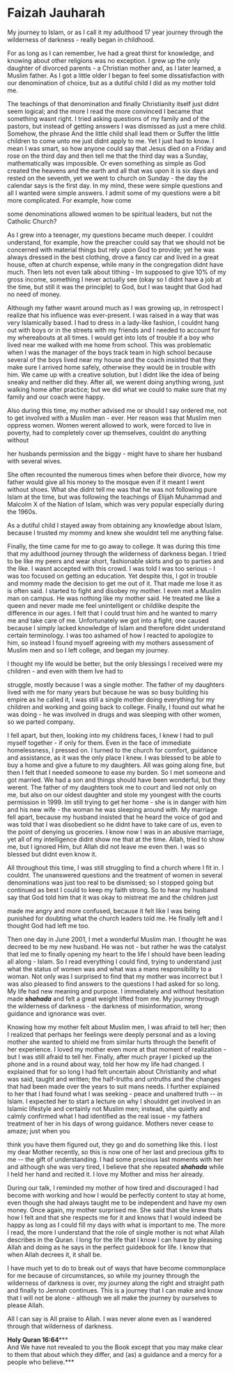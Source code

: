 Faizah Jauharah
===============

My journey to Islam, or as I call it my adulthood 17 year journey
through the wilderness of darkness - really began in childhood.

For as long as I can remember, Ive had a great thirst for knowledge, and
knowing about other religions was no exception. I grew up the only
daughter of divorced parents - a Christian mother and, as I later
learned, a Muslim father. As I got a little older I began to feel some
dissatisfaction with our denomination of choice, but as a dutiful child
I did as my mother told me.

The teachings of that denomination and finally Christianity itself just
didnt seem logical; and the more I read the more convinced I became that
something wasnt right. I tried asking questions of my family and of the
pastors, but instead of getting answers I was dismissed as just a mere
child. Somehow, the phrase And the little child shall lead them or
Suffer the little children to come unto me just didnt apply to me. Yet I
just had to know. I mean I was smart, so how anyone could say that Jesus
died on a Friday and rose on the third day and then tell me that the
third day was a Sunday, mathematically was impossible. Or even something
as simple as God created the heavens and the earth and all that was upon
it is six days and rested on the seventh, yet we went to church on
Sunday - the day the calendar says is the first day. In my mind, these
were simple questions and all I wanted were simple answers. I admit some
of my questions were a bit more complicated. For example, how come

some denominations allowed women to be spiritual leaders, but not the
Catholic Church?

As I grew into a teenager, my questions became much deeper. I couldnt
understand, for example, how the preacher could say that we should not
be concerned with material things but rely upon God to provide; yet he
was always dressed in the best clothing, drove a fancy car and lived in
a great house, often at church expense, while many in the congregation
didnt have much. Then lets not even talk about tithing - Im supposed to
give 10% of my gross income, something I never actually see (okay so I
didnt have a job at the time, but still it was the principle) to God,
but I was taught that God had no need of money.

Although my father wasnt around much as I was growing up, in retrospect
I realize that his influence was ever-present. I was raised in a way
that was very Islamically based. I had to dress in a lady-like fashion,
I couldnt hang out with boys or in the streets with my friends and I
needed to account for my whereabouts at all times. I would get into lots
of trouble if a boy who lived near me walked with me home from school.
This was problematic when I was the manager of the boys track team in
high school because several of the boys lived near my house and the
coach insisted that they make sure I arrived home safely, otherwise they
would be in trouble with him. We came up with a creative solution, but I
didnt like the idea of being sneaky and neither did they. After all, we
werent doing anything wrong, just walking home after practice; but we
did what we could to make sure that my family and our coach were happy.

Also during this time, my mother advised me or should I say ordered me,
not to get involved with a Muslim man - ever. Her reason was that Muslim
men oppress women. Women werent allowed to work, were forced to live in
poverty, had to completely cover up themselves, couldnt do anything
without

her husbands permission and the biggy - might have to share her husband
with several wives.

She often recounted the numerous times when before their divorce, how my
father would give all his money to the mosque even if it meant I went
without shoes. What she didnt tell me was that he was not following pure
Islam at the time, but was following the teachings of Elijah Muhammad
and Malcolm X of the Nation of Islam, which was very popular especially
during the 1960s.

As a dutiful child I stayed away from obtaining any knowledge about
Islam, because I trusted my mommy and knew she wouldnt tell me anything
false.

Finally, the time came for me to go away to college. It was during this
time that my adulthood journey through the wilderness of darkness began.
I tried to be like my peers and wear short, fashionable skirts and go to
parties and the like. I wasnt accepted with this crowd. I was told I was
too serious - I was too focused on getting an education. Yet despite
this, I got in trouble and mommy made the decision to get me out of it.
That made me lose it as is often said. I started to fight and disobey my
mother. I even met a Muslim man on campus. He was nothing like my mother
said. He treated me like a queen and never made me feel unintelligent or
childlike despite the difference in our ages. I felt that I could trust
him and he wanted to marry me and take care of me. Unfortunately we got
into a fight; one caused because I simply lacked knowledge of Islam and
therefore didnt understand certain terminology. I was too ashamed of how
I reacted to apologize to him, so instead I found myself agreeing with
my mothers assessment of Muslim men and so I left college, and began my
journey.

I thought my life would be better, but the only blessings I received
were my children - and even with them Ive had to

struggle, mostly because I was a single mother. The father of my
daughters lived with me for many years but because he was so busy
building his empire as he called it, I was still a single mother doing
everything for my children and working and going back to college.
Finally, I found out what he was doing - he was involved in drugs and
was sleeping with other women, so we parted company.

I fell apart, but then, looking into my childrens faces, I knew I had to
pull myself together - if only for them. Even in the face of immediate
homelessness, I pressed on. I turned to the church for comfort, guidance
and assistance, as it was the only place I knew. I was blessed to be
able to buy a home and give a future to my daughters. All was going
along fine, but then I felt that I needed someone to ease my burden. So
I met someone and got married. We had a son and things should have been
wonderful, but they werent. The father of my daughters took me to court
and lied not only on me, but also on our oldest daughter and stole my
youngest with the courts permission in 1999. Im still trying to get her
home - she is in danger with him and his new wife - the woman he was
sleeping around with. My marriage fell apart, because my husband
insisted that he heard the voice of god and was told that I was
disobedient so he didnt have to take care of us, even to the point of
denying us groceries. I know now I was in an abusive marriage, yet all
of my intelligence didnt show me that at the time. Allah, tried to show
me, but I ignored Him, but Allah did not leave me even then. I was so
blessed but didnt even know it.

All throughout this time, I was still struggling to find a church where
I fit in. I couldnt. The unanswered questions and the treatment of women
in several denominations was just too real to be dismissed; so I stopped
going but continued as best I could to keep my faith strong. So to hear
my husband say that God told him that it was okay to mistreat me and the
children just

made me angry and more confused, because it felt like I was being
punished for doubting what the church leaders told me. He finally left
and I thought God had left me too.

Then one day in June 2001, I met a wonderful Muslim man. I thought he
was decreed to be my new husband. He was not - but rather he was the
catalyst that led me to finally opening my heart to the life I should
have been leading all along - Islam. So I read everything I could find,
trying to understand just what the status of women was and what was a
mans responsibility to a woman. Not only was I surprised to find that my
mother was incorrect but I was also pleased to find answers to the
questions I had asked for so long. My life had new meaning and purpose.
I immediately and without hesitation made ***shahada*** and felt a great
weight lifted from me. My journey through the wilderness of darkness -
the darkness of misinformation, wrong guidance and ignorance was over.

Knowing how my mother felt about Muslim men, I was afraid to tell her;
then I realized that perhaps her feelings were deeply personal and as a
loving mother she wanted to shield me from similar hurts through the
benefit of her experience. I loved my mother even more at that moment of
realization - but I was still afraid to tell her. Finally, after much
prayer I picked up the phone and in a round about way, told her how my
life had changed. I explained that for so long I had felt uncertain
about Christianity and what was said, taught and written; the
half-truths and untruths and the changes that had been made over the
years to suit mans needs. I further explained to her that I had found
what I was seeking - peace and unaltered truth -- in Islam. I expected
her to start a lecture on why I shouldnt get involved in an Islamic
lifestyle and certainly not Muslim men; instead, she quietly and calmly
confirmed what I had identified as the real issue - my fathers treatment
of her in his days of wrong guidance. Mothers never cease to amaze; just
when you

think you have them figured out, they go and do something like this. I
lost my dear Mother recently, so this is now one of her last and
precious gifts to me -- the gift of understanding. I had some precious
last moments with her and although she was very tired, I believe that
she repeated ***shahada*** while I held her hand and recited it. I love
my Mother and miss her already.

During our talk, I reminded my mother of how tired and discouraged I had
become with working and how I would be perfectly content to stay at
home, even though she had always taught me to be independent and have my
own money. Once again, my mother surprised me. She said that she knew
thats how I felt and that she respects me for it and knows that I would
indeed be happy as long as I could fill my days with what is important
to me. The more I read, the more I understand that the role of single
mother is not what Allah describes in the Quran. I long for the life
that I know I can have by pleasing Allah and doing as he says in the
perfect guidebook for life. I know that when Allah decrees it, it shall
be.

I have much yet to do to break out of ways that have become commonplace
for me because of circumstances, so while my journey through the
wilderness of darkness is over, my journey along the right and straight
path and finally to Jennah continues. This is a journey that I can make
and know that I will not be alone - although we all make the journey by
ourselves to please Allah.

All I can say is All praise to Allah. I was never alone even as I
wandered through that wilderness of darkness.

**Holy Quran 16:64*****  
 And We have not revealed to you the Book except that you may make clear
to them that about which they differ, and (as) a guidance and a mercy
for a people who believe.***
